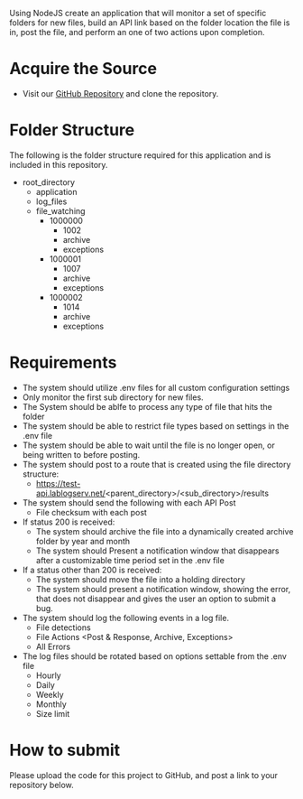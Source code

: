 Using NodeJS create an application that will monitor a set of specific folders for new files, build an API link based on the folder location the file is in, post the file, and perform an one of two actions upon completion.

# Acquire the Source

- Visit our [GitHub Repository](https://github.com/Lab-Logistic-Services/CoderByte-Data-Sweep-Assessment) and clone the repository.

# Folder Structure

The following is the folder structure required for this application and is included in this repository.

- root_directory
  - application
  - log_files
  - file_watching
    - 1000000
      - 1002
      - archive
      - exceptions
    - 1000001
      - 1007
      - archive
      - exceptions
    - 1000002
      - 1014
      - archive
      - exceptions

# Requirements

- The system should utilize .env files for all custom configuration settings
- Only monitor the first sub directory for new files.
- The System should be ablfe to process any type of file that hits the folder
- The system should be able to restrict file types based on settings in the .env file
- The system should be able to wait until the file is no longer open, or being written to before posting.
- The system should post to a route that is created using the file directory structure:
  - https://test-api.lablogserv.net/<parent_directory>/<sub_directory>/results
- The system should send the following with each API Post
  - File checksum with each post
- If status 200 is received:
  - The system should archive the file into a dynamically created archive folder by year and month
  - The system should Present a notification window that disappears after a customizable time period set in the .env file
- If a status other than 200 is received:
  - The system should move the file into a holding directory
  - The system should present a notification window, showing the error, that does not disappear and gives the user an option to submit a bug.
- The system should log the following events in a log file.
  - File detections
  - File Actions <Post & Response, Archive, Exceptions>
  - All Errors
- The log files should be rotated based on options settable from the .env file
  - Hourly
  - Daily
  - Weekly
  - Monthly
  - Size limit

# How to submit

Please upload the code for this project to GitHub, and post a link to your repository below.
